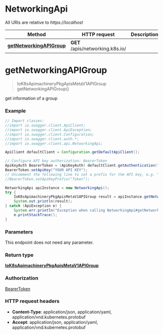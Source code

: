 # NetworkingApi

All URIs are relative to *https://localhost*

Method | HTTP request | Description
------------- | ------------- | -------------
[**getNetworkingAPIGroup**](NetworkingApi.md#getNetworkingAPIGroup) | **GET** /apis/networking.k8s.io/ | 


<a name="getNetworkingAPIGroup"></a>
# **getNetworkingAPIGroup**
> IoK8sApimachineryPkgApisMetaV1APIGroup getNetworkingAPIGroup()



get information of a group

### Example
```java
// Import classes:
//import io.swagger.client.ApiClient;
//import io.swagger.client.ApiException;
//import io.swagger.client.Configuration;
//import io.swagger.client.auth.*;
//import io.swagger.client.api.NetworkingApi;

ApiClient defaultClient = Configuration.getDefaultApiClient();

// Configure API key authorization: BearerToken
ApiKeyAuth BearerToken = (ApiKeyAuth) defaultClient.getAuthentication("BearerToken");
BearerToken.setApiKey("YOUR API KEY");
// Uncomment the following line to set a prefix for the API key, e.g. "Token" (defaults to null)
//BearerToken.setApiKeyPrefix("Token");

NetworkingApi apiInstance = new NetworkingApi();
try {
    IoK8sApimachineryPkgApisMetaV1APIGroup result = apiInstance.getNetworkingAPIGroup();
    System.out.println(result);
} catch (ApiException e) {
    System.err.println("Exception when calling NetworkingApi#getNetworkingAPIGroup");
    e.printStackTrace();
}
```

### Parameters
This endpoint does not need any parameter.

### Return type

[**IoK8sApimachineryPkgApisMetaV1APIGroup**](IoK8sApimachineryPkgApisMetaV1APIGroup.md)

### Authorization

[BearerToken](../README.md#BearerToken)

### HTTP request headers

 - **Content-Type**: application/json, application/yaml, application/vnd.kubernetes.protobuf
 - **Accept**: application/json, application/yaml, application/vnd.kubernetes.protobuf

